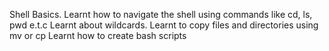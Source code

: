 Shell Basics.
Learnt how to navigate the shell using commands like cd, ls, pwd e.t.c
Learnt about wildcards.
Learnt to copy files and directories using mv or cp
Learnt how to create bash scripts
